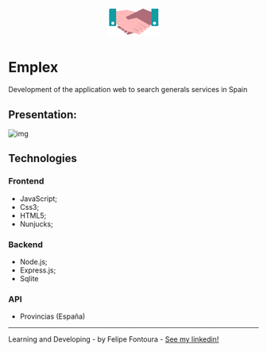 <h1 align="center">
    <img alt="GitHub language count" src="https://github.com/FelipeFontouraBr/Emplex/blob/master/public/assets/logo1.png">
</h1>

# Emplex
 
Development of the application web to search generals services in Spain

## Presentation:

![img](https://github.com/FelipeFontouraBr/Emplex/blob/master/public/assets/emplex.gif)

## Technologies

### Frontend

- JavaScript;
- Css3;
- HTML5;
- Nunjucks;


### Backend 

- Node.js;
- Express.js;
- Sqlite

### API

- Provincias (España)
------
Learning and Developing - by Felipe Fontoura - [See my linkedin!](https://www.linkedin.com/in/fontourafelipe/) 
